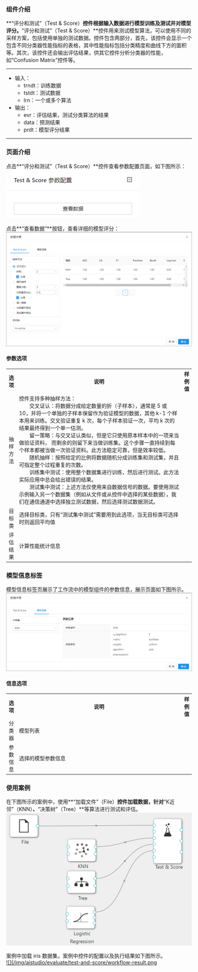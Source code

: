 ### 组件介绍
**“评分和测试”（Test & Score）**控件根据输入数据进行模型训练及测试并对模型评分。**“评分和测试”（Test & Score）**控件用来测试模型算法，可以使用不同的采样方案，包括使用单独的测试数据。控件包含两部分，首先，该控件会显示一个包含不同分类器性能指标的表格，其中性能指标包括分类精度和曲线下方的面积等。其次，该控件还会输出评估结果，供其它控件分析分类器的性能，如“Confusion Matrix”控件等。

<hr/>

- 输入：
  - trndt：训练数据
  - tstdt：测试数据
  - lrn：一个或多个算法
- 输出：
  - evr：评估结果，测试分类算法的结果
  - data：预测结果
  - prdt：模型评分结果

<hr/>


### 页面介绍
点击**“评分和测试”（Test & Score）**控件查看参数配置页面，如下图所示：  
[ ![](/img/aistudio/evaluate/test-and-score/param.png) ](/img/aistudio/evaluate/test-and-score/param.png)

点击**“查看数据”**按钮，查看详细的模型评分：  
[ ![](/img/aistudio/evaluate/test-and-score/interaction.png) ](/img/aistudio/evaluate/test-and-score/interaction.png)

#### 参数选项
<table>
  <tr>
    <th>选项</th>
    <th width="650">说明</th>
    <th>样例值</th>
  </tr>
  <tr>
      <td>抽样方法</td> 
      <td>
      控件支持多种抽样方法：<br/>
      &emsp;&emsp;交叉证认：将数据分成给定数量的折（子样本），通常是 5 或 10，并将一个单独的子样本保留作为验证模型的数据，其他 k-1 个样本用来训练。交叉验证重复 k 次，每个子样本验证一次，平均 k 次的结果最终得到一个单一估测。<br/>
      &emsp;&emsp;留一策略：与交叉证认类似，但是它只使用原本样本中的一项来当做验证资料， 而剩余的则留下来当做训练集。这个步骤一直持续到每个样本都被当做一次验证资料。此方法稳定可靠，但是效率较低。<br/>
      &emsp;&emsp;随机抽样：按照给定的比例将数据随机分成训练集和测试集，并且可指定整个过程重复的次数。<br/>
      &emsp;&emsp;训练集中测试：使用整个数据集进行训练，然后进行测试。此方法实际应用中总会给出错误的结果。<br/>
      &emsp;&emsp;测试集中测试：上述方法仅使用来自数据信号的数据。要使用测试示例输入另一个数据集（例如从文件或从控件中选择的某些数据），我们在通信通道中选择独立测试数据，然后选择测试数据测试。
      </td> 
      <td></td>
  </tr>
  <tr>
      <td>目标类</td> 
      <td>
      选择目标类，只有“测试集中测试”需要用到此选项，当无目标类可选择时则返回平均值
      </td> 
      <td></td>
  </tr>
  <tr>
      <td>评估结果</td> 
      <td>
      计算性能统计信息
      </td> 
      <td></td>
  </tr>
</table>

### 模型信息标签

模型信息标签页展示了工作流中的模型组件的参数信息，展示页面如下图所示。  
![model-info](/img/aistudio/evaluate/test-and-score/model-info.png)

#### 信息选项
<table>
  <tr>
    <th>选项</th>
    <th width="650">说明</th>
    <th>样例值</th>
  </tr>
  <tr>
      <td>分类器</td> 
      <td>
      模型列表
      </td> 
      <td></td>
  </tr>
  <tr>
      <td>参数信息</td> 
      <td>
      选择的模型参数信息
      </td> 
      <td></td>
  </tr>
</table>

### 使用案例
在下图所示的案例中，使用**“加载文件”（File）**控件加载数据，针对**“K近邻”（KNN）**、**“决策树”（Tree）**等算法进行测试和评估。   
[ ![](/img/aistudio/evaluate/test-and-score/workflow.png) ](/img/aistudio/evaluate/test-and-score/workflow.png)

案例中加载 iris 数据集，案例中控件的配置以及执行结果如下图所示。  
[ ![](/img/aistudio/evaluate/test-and-score/workflow-result.png ](/img/aistudio/evaluate/test-and-score/workflow-result.png)